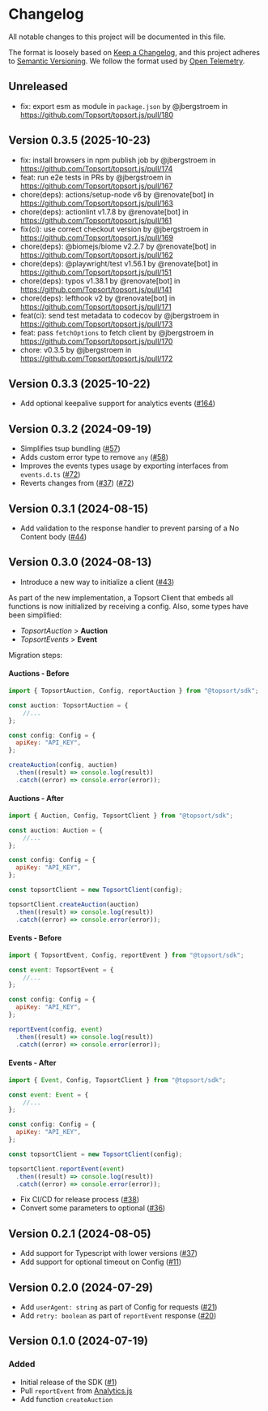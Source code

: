 # Changelog

All notable changes to this project will be documented in this file.

The format is loosely based on [Keep a Changelog](https://keepachangelog.com/en/1.0.0/),
and this project adheres to [Semantic Versioning](https://semver.org/spec/v2.0.0.html).
We follow the format used by [Open Telemetry](https://github.com/open-telemetry/opentelemetry-python/blob/main/CHANGELOG.md).

## Unreleased

- fix: export esm as module in `package.json` by @jbergstroem in https://github.com/Topsort/topsort.js/pull/180

## Version 0.3.5 (2025-10-23)

- fix: install browsers in npm publish job by @jbergstroem in https://github.com/Topsort/topsort.js/pull/174
- feat: run e2e tests in PRs by @jbergstroem in https://github.com/Topsort/topsort.js/pull/167
- chore(deps): actions/setup-node v6 by @renovate[bot] in https://github.com/Topsort/topsort.js/pull/163
- chore(deps): actionlint v1.7.8 by @renovate[bot] in https://github.com/Topsort/topsort.js/pull/161
- fix(ci): use correct checkout version by @jbergstroem in https://github.com/Topsort/topsort.js/pull/169
- chore(deps): @biomejs/biome v2.2.7 by @renovate[bot] in https://github.com/Topsort/topsort.js/pull/162
- chore(deps): @playwright/test v1.56.1 by @renovate[bot] in https://github.com/Topsort/topsort.js/pull/151
- chore(deps): typos v1.38.1 by @renovate[bot] in https://github.com/Topsort/topsort.js/pull/141
- chore(deps): lefthook v2 by @renovate[bot] in https://github.com/Topsort/topsort.js/pull/171
- feat(ci): send test metadata to codecov by @jbergstroem in https://github.com/Topsort/topsort.js/pull/173
- feat: pass `fetchOptions` to fetch client by @jbergstroem in https://github.com/Topsort/topsort.js/pull/170
- chore: v0.3.5 by @jbergstroem in https://github.com/Topsort/topsort.js/pull/172


## Version 0.3.3 (2025-10-22)

- Add optional keepalive support for analytics events ([#164](https://github.com/Topsort/topsort.js/pull/164))

## Version 0.3.2 (2024-09-19)

- Simplifies tsup bundling ([#57](https://github.com/Topsort/topsort.js/pull/57))
- Adds custom error type to remove `any` ([#58](https://github.com/Topsort/topsort.js/pull/58))
- Improves the events types usage by exporting interfaces from `events.d.ts` ([#72](https://github.com/Topsort/topsort.js/pull/72/commits/3819cf7effee078833096139c6a2145829d610bf))
- Reverts changes from ([#37](https://github.com/Topsort/topsort.js/pull/37)) ([#72](https://github.com/Topsort/topsort.js/pull/72/commits/1c14393c61413dc5d7298b83942a185a4ac6a884))

## Version 0.3.1 (2024-08-15)

- Add validation to the response handler to prevent parsing of a No Content body ([#44](https://github.com/Topsort/topsort.js/pull/49))

## Version 0.3.0 (2024-08-13)

- Introduce a new way to initialize a client ([#43](https://github.com/Topsort/topsort.js/pull/43))

As part of the new implementation, a Topsort Client that embeds all functions is now initialized by receiving a config. Also, some types have been simplified:
- _TopsortAuction_ > **Auction**
- _TopsortEvents_ > **Event**

Migration steps:

#### Auctions - Before
```js
import { TopsortAuction, Config, reportAuction } from "@topsort/sdk";

const auction: TopsortAuction = {
    //...
};

const config: Config = {
  apiKey: "API_KEY",
};

createAuction(config, auction)
  .then((result) => console.log(result))
  .catch((error) => console.error(error));
```

#### Auctions - After
```js
import { Auction, Config, TopsortClient } from "@topsort/sdk";

const auction: Auction = {
    //...
};

const config: Config = {
  apiKey: "API_KEY",
};

const topsortClient = new TopsortClient(config);

topsortClient.createAuction(auction)
  .then((result) => console.log(result))
  .catch((error) => console.error(error));
```


#### Events - Before
```js
import { TopsortEvent, Config, reportEvent } from "@topsort/sdk";

const event: TopsortEvent = {
    //...
};

const config: Config = {
  apiKey: "API_KEY",
};

reportEvent(config, event)
  .then((result) => console.log(result))
  .catch((error) => console.error(error));
```

#### Events - After
```js
import { Event, Config, TopsortClient } from "@topsort/sdk";

const event: Event = {
    //...
};

const config: Config = {
  apiKey: "API_KEY",
};

const topsortClient = new TopsortClient(config);

topsortClient.reportEvent(event)
  .then((result) => console.log(result))
  .catch((error) => console.error(error));
```

- Fix CI/CD for release process ([#38](https://github.com/Topsort/topsort.js/pull/38))
- Convert some parameters to optional ([#36](https://github.com/Topsort/topsort.js/pull/36))

## Version 0.2.1 (2024-08-05)

- Add support for Typescript with lower versions ([#37](https://github.com/Topsort/topsort.js/pull/37))
- Add support for optional timeout on Config ([#11](https://github.com/Topsort/topsort.js/pull/11))

## Version 0.2.0 (2024-07-29)

- Add `userAgent: string` as part of Config for requests ([#21](https://github.com/Topsort/topsort.js/pull/21))
- Add `retry: boolean` as part of `reportEvent` response ([#20](https://github.com/Topsort/topsort.js/pull/20))

## Version 0.1.0 (2024-07-19)

### Added

- Initial release of the SDK ([#1](https://github.com/Topsort/topsort.js/pull/1))
- Pull `reportEvent` from [Analytics.js](https://github.com/Topsort/analytics.js)
- Add function `createAuction`
